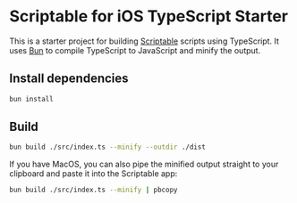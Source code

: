 # Scriptable for iOS TypeScript Starter

This is a starter project for building [Scriptable](https://scriptable.app) scripts using TypeScript. It uses [Bun](https://bun.sh) to compile TypeScript to JavaScript and minify the output.

## Install dependencies

```bash
bun install
```

## Build

```bash
bun build ./src/index.ts --minify --outdir ./dist
```

If you have MacOS, you can also pipe the minified output straight to your clipboard and paste it into the Scriptable app:

```bash
bun build ./src/index.ts --minify | pbcopy
```
